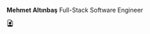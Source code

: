 **Mehmet Altınbaş**
Full-Stack Software Engineer

<a href="./CV-Mehmet-Altınbaş.pdf" download>
  <svg xmlns="http://www.w3.org/2000/svg" width="16" height="16" fill="currentColor" class="bi bi-file-earmark-person" viewBox="0 0 16 16">
        <path d="M11 8a3 3 0 1 1-6 0 3 3 0 0 1 6 0"/>
        <path d="M14 14V4.5L9.5 0H4a2 2 0 0 0-2 2v12a2 2 0 0 0 2 2h8a2 2 0 0 0 2-2M9.5 3A1.5 1.5 0 0 0 11 4.5h2v9.255S12 12 8 12s-5 1.755-5 1.755V2a1 1 0 0 1 1-1h5.5z"/>
    </svg>
</a>